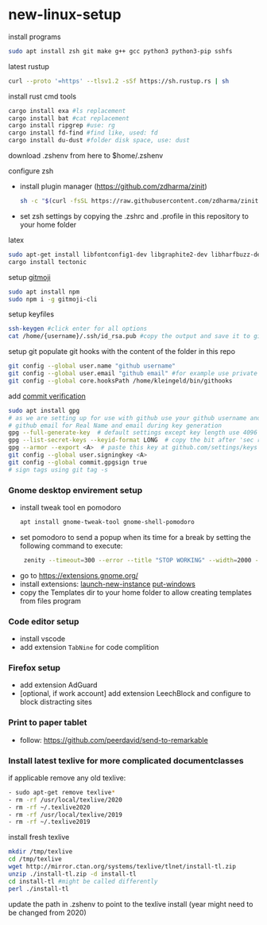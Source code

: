 # new-linux-setup

install programs
```bash
sudo apt install zsh git make g++ gcc python3 python3-pip sshfs
```

latest rustup
```bash
curl --proto '=https' --tlsv1.2 -sSf https://sh.rustup.rs | sh
```

install rust cmd tools
```bash
cargo install exa #ls replacement
cargo install bat #cat replacement
cargo install ripgrep #use: rg
cargo install fd-find #find like, used: fd
cargo install du-dust #folder disk space, use: dust
```

download .zshenv from here to $home/.zshenv

configure zsh 
- install plugin manager (https://github.com/zdharma/zinit)
   ```bash
   sh -c "$(curl -fsSL https://raw.githubusercontent.com/zdharma/zinit/master/doc/install.sh)"
   ```
- set zsh settings by copying the .zshrc and .profile in this repository to your home folder


latex
```bash
sudo apt-get install libfontconfig1-dev libgraphite2-dev libharfbuzz-dev libicu-dev libssl-dev zlib1g-dev
cargo install tectonic
```


setup [gitmoji](https://github.com/carloscuesta/gitmoji-cli)
```bash
sudo apt install npm
sudo npm i -g gitmoji-cli
```

setup keyfiles
```bash
ssh-keygen #click enter for all options
cat /home/{username}/.ssh/id_rsa.pub #copy the output and save it to github
```

setup git
populate git hooks with the content of the folder in this repo
```bash
git config --global user.name "github username"
git config --global user.email "github email" #for example use private mail offerd by github
git config --global core.hooksPath /home/kleingeld/bin/githooks
```

add [commit verification](https://help.github.com/en/articles/managing-commit-signature-verification)
```bash
sudo apt install gpg
# as we are setting up for use with github use your github username and 
# github email for Real Name and email during key generation
gpg --full-generate-key  # default settings except key length use 4096
gpg --list-secret-keys --keyid-format LONG  # copy the bit after 'sec rsa4096/' call it A
gpg --armor --export <A>  # paste this key at github.com/settings/keys
git config --global user.signingkey <A>
git config --global commit.gpgsign true
# sign tags using git tag -s
```

### Gnome desktop envirement setup
- install tweak tool en pomodoro
  ```bash
  apt install gnome-tweak-tool gnome-shell-pomodoro
  ```
- set pomodoro to send a popup when its time for a break by setting the following command to execute:
  ```bash
   zenity --timeout=300 --error --title "STOP WORKING" --width=2000 --height=500 --text="**Its time for a break, please stop, it can wait**"
  ```
- go to https://extensions.gnome.org/
- install extensions: [launch-new-instance](https://extensions.gnome.org/extension/600/launch-new-instance/) [put-windows](https://extensions.gnome.org/extension/39/put-windows/)
- copy the Templates dir to your home folder to allow creating templates from files program

### Code editor setup
- install vscode 
- add extension `TabNine` for code complition

### Firefox setup
- add extension AdGuard
- [optional, if work account] add extension LeechBlock and configure to block distracting sites

### Print to paper tablet
- follow: https://github.com/peerdavid/send-to-remarkable

### Install latest texlive for more complicated documentclasses
if applicable remove any old texlive:
```bash
- sudo apt-get remove texlive*
- rm -rf /usr/local/texlive/2020
- rm -rf ~/.texlive2020
- rm -rf /usr/local/texlive/2019
- rm -rf ~/.texlive2019
```
install fresh texlive
```bash
mkdir /tmp/texlive
cd /tmp/texlive
wget http://mirror.ctan.org/systems/texlive/tlnet/install-tl.zip
unzip ./install-tl.zip -d install-tl
cd install-tl #might be called differently
perl ./install-tl
```
update the path in .zshenv to point to the texlive install (year might need to be changed from 2020)
